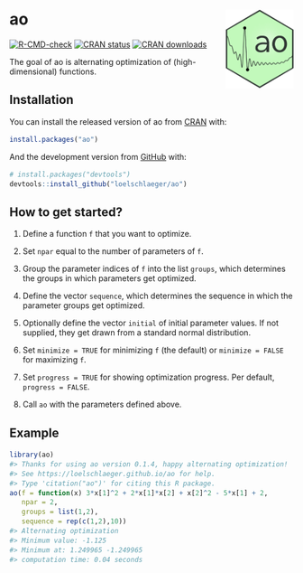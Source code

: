 
<!-- README.md is generated from README.Rmd. Please edit that file -->

# ao <img src="man/figures/logo.png" align="right" alt="" width="120" />

<!-- badges: start -->

[![R-CMD-check](https://github.com/loelschlaeger/ao/workflows/R-CMD-check/badge.svg)](https://github.com/loelschlaeger/ao/actions)
[![CRAN
status](https://www.r-pkg.org/badges/version-last-release/ao)](https://www.r-pkg.org/badges/version-last-release/ao)
[![CRAN
downloads](https://cranlogs.r-pkg.org/badges/grand-total/ao)](https://cranlogs.r-pkg.org/badges/grand-total/ao)
<!-- badges: end -->

The goal of ao is alternating optimization of (high-dimensional)
functions.

## Installation

You can install the released version of ao from
[CRAN](https://CRAN.R-project.org) with:

``` r
install.packages("ao")
```

And the development version from [GitHub](https://github.com/) with:

``` r
# install.packages("devtools")
devtools::install_github("loelschlaeger/ao")
```

## How to get started?

1.  Define a function `f` that you want to optimize.

2.  Set `npar` equal to the number of parameters of `f`.

3.  Group the parameter indices of `f` into the list `groups`, which
    determines the groups in which parameters get optimized.

4.  Define the vector `sequence`, which determines the sequence in which
    the parameter groups get optimized.

5.  Optionally define the vector `initial` of initial parameter values.
    If not supplied, they get drawn from a standard normal distribution.

6.  Set `minimize = TRUE` for minimizing `f` (the default) or
    `minimize = FALSE` for maximizing `f`.

7.  Set `progress = TRUE` for showing optimization progress. Per
    default, `progress = FALSE`.

8.  Call `ao` with the parameters defined above.

## Example

``` r
library(ao)
#> Thanks for using ao version 0.1.4, happy alternating optimization!
#> See https://loelschlaeger.github.io/ao for help.
#> Type 'citation("ao")' for citing this R package.
ao(f = function(x) 3*x[1]^2 + 2*x[1]*x[2] + x[2]^2 - 5*x[1] + 2,
   npar = 2,
   groups = list(1,2),
   sequence = rep(c(1,2),10))
#> Alternating optimization
#> Minimum value: -1.125 
#> Minimum at: 1.249965 -1.249965 
#> computation time: 0.04 seconds
```
